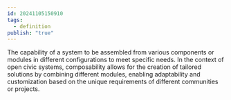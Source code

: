 ```yaml
---
id: 20241105150910
tags:
  - definition
publish: "true"
---
```

The capability of a system to be assembled from various components or modules in different configurations to meet specific needs. In the context of open civic systems, composability allows for the creation of tailored solutions by combining different modules, enabling adaptability and customization based on the unique requirements of different communities or projects.